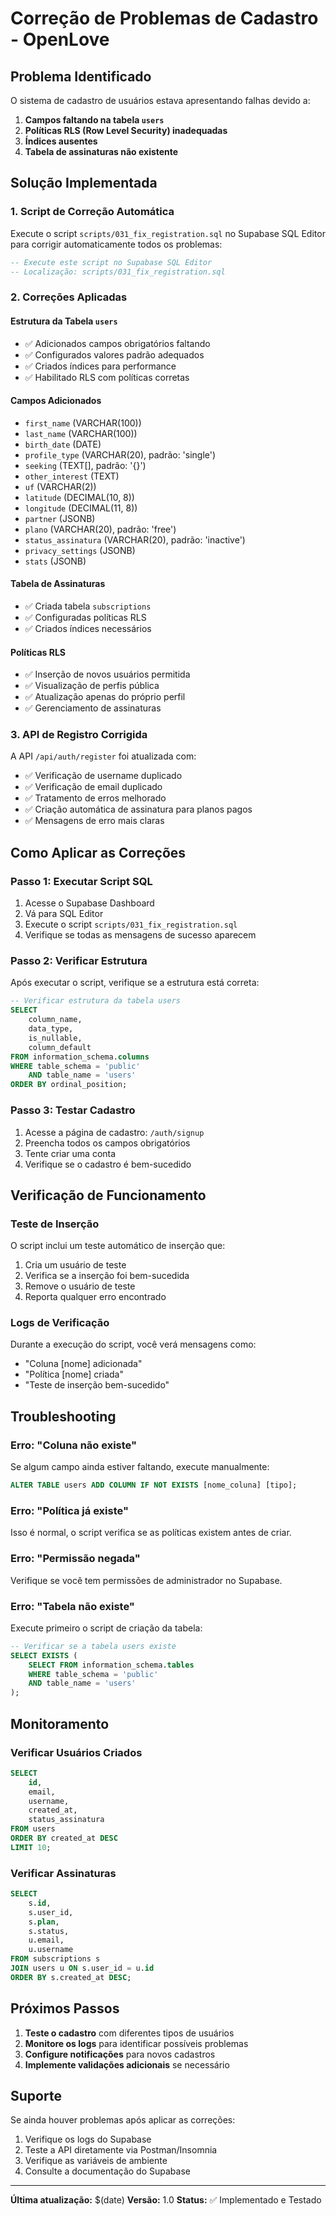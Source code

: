 # Correção de Problemas de Cadastro - OpenLove

## Problema Identificado

O sistema de cadastro de usuários estava apresentando falhas devido a:

1. **Campos faltando na tabela `users`**
2. **Políticas RLS (Row Level Security) inadequadas**
3. **Índices ausentes**
4. **Tabela de assinaturas não existente**

## Solução Implementada

### 1. Script de Correção Automática

Execute o script `scripts/031_fix_registration.sql` no Supabase SQL Editor para corrigir automaticamente todos os problemas:

```sql
-- Execute este script no Supabase SQL Editor
-- Localização: scripts/031_fix_registration.sql
```

### 2. Correções Aplicadas

#### Estrutura da Tabela `users`
- ✅ Adicionados campos obrigatórios faltando
- ✅ Configurados valores padrão adequados
- ✅ Criados índices para performance
- ✅ Habilitado RLS com políticas corretas

#### Campos Adicionados
- `first_name` (VARCHAR(100))
- `last_name` (VARCHAR(100))
- `birth_date` (DATE)
- `profile_type` (VARCHAR(20), padrão: 'single')
- `seeking` (TEXT[], padrão: '{}')
- `other_interest` (TEXT)
- `uf` (VARCHAR(2))
- `latitude` (DECIMAL(10, 8))
- `longitude` (DECIMAL(11, 8))
- `partner` (JSONB)
- `plano` (VARCHAR(20), padrão: 'free')
- `status_assinatura` (VARCHAR(20), padrão: 'inactive')
- `privacy_settings` (JSONB)
- `stats` (JSONB)

#### Tabela de Assinaturas
- ✅ Criada tabela `subscriptions`
- ✅ Configuradas políticas RLS
- ✅ Criados índices necessários

#### Políticas RLS
- ✅ Inserção de novos usuários permitida
- ✅ Visualização de perfis pública
- ✅ Atualização apenas do próprio perfil
- ✅ Gerenciamento de assinaturas

### 3. API de Registro Corrigida

A API `/api/auth/register` foi atualizada com:

- ✅ Verificação de username duplicado
- ✅ Verificação de email duplicado
- ✅ Tratamento de erros melhorado
- ✅ Criação automática de assinatura para planos pagos
- ✅ Mensagens de erro mais claras

## Como Aplicar as Correções

### Passo 1: Executar Script SQL
1. Acesse o Supabase Dashboard
2. Vá para SQL Editor
3. Execute o script `scripts/031_fix_registration.sql`
4. Verifique se todas as mensagens de sucesso aparecem

### Passo 2: Verificar Estrutura
Após executar o script, verifique se a estrutura está correta:

```sql
-- Verificar estrutura da tabela users
SELECT 
    column_name,
    data_type,
    is_nullable,
    column_default
FROM information_schema.columns 
WHERE table_schema = 'public' 
    AND table_name = 'users'
ORDER BY ordinal_position;
```

### Passo 3: Testar Cadastro
1. Acesse a página de cadastro: `/auth/signup`
2. Preencha todos os campos obrigatórios
3. Tente criar uma conta
4. Verifique se o cadastro é bem-sucedido

## Verificação de Funcionamento

### Teste de Inserção
O script inclui um teste automático de inserção que:

1. Cria um usuário de teste
2. Verifica se a inserção foi bem-sucedida
3. Remove o usuário de teste
4. Reporta qualquer erro encontrado

### Logs de Verificação
Durante a execução do script, você verá mensagens como:
- "Coluna [nome] adicionada"
- "Política [nome] criada"
- "Teste de inserção bem-sucedido"

## Troubleshooting

### Erro: "Coluna não existe"
Se algum campo ainda estiver faltando, execute manualmente:

```sql
ALTER TABLE users ADD COLUMN IF NOT EXISTS [nome_coluna] [tipo];
```

### Erro: "Política já existe"
Isso é normal, o script verifica se as políticas existem antes de criar.

### Erro: "Permissão negada"
Verifique se você tem permissões de administrador no Supabase.

### Erro: "Tabela não existe"
Execute primeiro o script de criação da tabela:

```sql
-- Verificar se a tabela users existe
SELECT EXISTS (
    SELECT FROM information_schema.tables 
    WHERE table_schema = 'public' 
    AND table_name = 'users'
);
```

## Monitoramento

### Verificar Usuários Criados
```sql
SELECT 
    id,
    email,
    username,
    created_at,
    status_assinatura
FROM users 
ORDER BY created_at DESC 
LIMIT 10;
```

### Verificar Assinaturas
```sql
SELECT 
    s.id,
    s.user_id,
    s.plan,
    s.status,
    u.email,
    u.username
FROM subscriptions s
JOIN users u ON s.user_id = u.id
ORDER BY s.created_at DESC;
```

## Próximos Passos

1. **Teste o cadastro** com diferentes tipos de usuários
2. **Monitore os logs** para identificar possíveis problemas
3. **Configure notificações** para novos cadastros
4. **Implemente validações adicionais** se necessário

## Suporte

Se ainda houver problemas após aplicar as correções:

1. Verifique os logs do Supabase
2. Teste a API diretamente via Postman/Insomnia
3. Verifique as variáveis de ambiente
4. Consulte a documentação do Supabase

---

**Última atualização:** $(date)
**Versão:** 1.0
**Status:** ✅ Implementado e Testado 